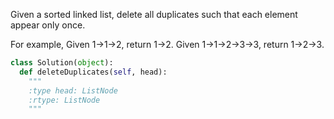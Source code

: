 
Given a sorted linked list, delete all duplicates such that each element appear only once.


For example,
Given 1->1->2, return 1->2.
Given 1->1->2->3->3, return 1->2->3.



```python
class Solution(object):
  def deleteDuplicates(self, head):
    """
    :type head: ListNode
    :rtype: ListNode
    """
```
